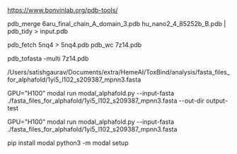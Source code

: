 
https://www.bonvinlab.org/pdb-tools/

pdb_merge 6aru_final_chain_A_domain_3.pdb hu_nano2_4_85252b_B.pdb | pdb_tidy > input.pdb

pdb_fetch 5nq4 > 5nq4.pdb
pdb_wc 7z14.pdb

pdb_tofasta -multi 7z14.pdb 


/Users/satishgaurav/Documents/extra/HemeAI/ToxBind/analysis/fasta_files_for_alphafold/1yi5_l102_s209387_mpnn3.fasta

GPU="H100" modal run modal_alphafold.py --input-fasta ./fasta_files_for_alphafold/1yi5_l102_s209387_mpnn3.fasta  --out-dir output-test

GPU="H100" modal run modal_alphafold.py --input-fasta ./fasta_files_for_alphafold/1yi5_l102_s209387_mpnn3.fasta  


pip install modal
python3 -m modal setup